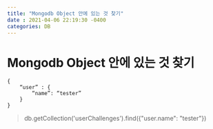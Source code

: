 ```yaml
---
title: "Mongodb Object 안에 있는 것 찾기"
date : 2021-04-06 22:19:30 -0400
categories: DB
---
```


# Mongodb Object 안에 있는 것 찾기

```
{
	“user” : {
		“name”: “tester”
	}
}
```

> db.getCollection('userChallenges').find({"user.name": "tester"})
